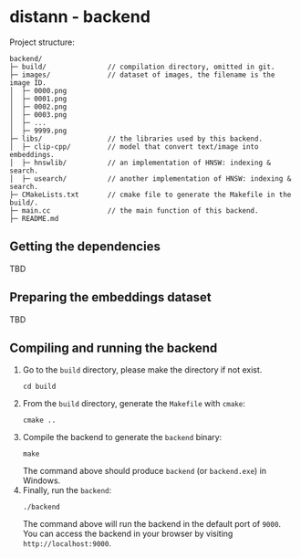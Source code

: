 # distann - backend

Project structure:
```
backend/
├─ build/               // compilation directory, omitted in git.
├─ images/              // dataset of images, the filename is the image ID.
│  ├─ 0000.png
│  ├─ 0001.png
│  ├─ 0002.png
│  ├─ 0003.png
│  ├─ ...
│  ├─ 9999.png
├─ libs/                // the libraries used by this backend.
│  ├─ clip-cpp/         // model that convert text/image into embeddings.
│  ├─ hnswlib/          // an implementation of HNSW: indexing & search.
│  ├─ usearch/          // another implementation of HNSW: indexing & search.
├─ CMakeLists.txt       // cmake file to generate the Makefile in the build/.
├─ main.cc              // the main function of this backend.
├─ README.md
```

## Getting the dependencies
TBD

## Preparing the embeddings dataset
TBD

## Compiling and running the backend
1. Go to the `build` directory, please make the directory if not exist.
   ```
   cd build
   ```
2. From the `build` directory, generate the `Makefile` with `cmake`:
   ```
   cmake ..
   ```
3. Compile the backend to generate the `backend` binary:
   ```
   make
   ```
   The command above should produce `backend` (or `backend.exe`) in Windows.
4. Finally, run the `backend`:
   ```
   ./backend
   ```
   The command above will run the backend in the default port of `9000`.
   You can access the backend in your browser by visiting 
   `http://localhost:9000`.
